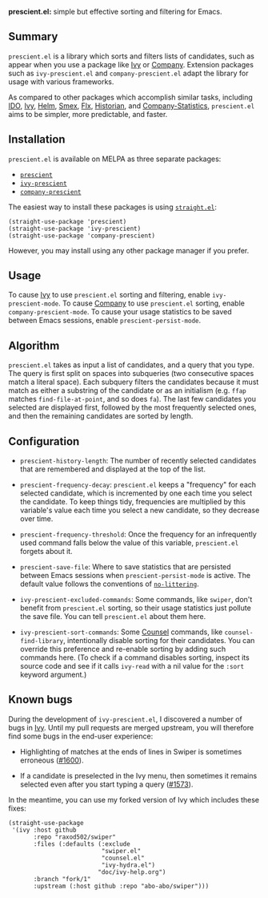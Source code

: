 **prescient.el:** simple but effective sorting and filtering for
Emacs.

## Summary

`prescient.el` is a library which sorts and filters lists of
candidates, such as appear when you use a package like [Ivy] or
[Company]. Extension packages such as `ivy-prescient.el` and
`company-prescient.el` adapt the library for usage with various
frameworks.

As compared to other packages which accomplish similar tasks,
including [IDO], [Ivy], [Helm], [Smex], [Flx], [Historian], and
[Company-Statistics], `prescient.el` aims to be simpler, more
predictable, and faster.

## Installation

`prescient.el` is available on MELPA as three separate packages:

* [`prescient`](https://melpa.org/#/prescient)
* [`ivy-prescient`](https://melpa.org/#/ivy-prescient)
* [`company-prescient`](https://melpa.org/#/company-prescient)

The easiest way to install these packages is using
[`straight.el`][straight.el]:

    (straight-use-package 'prescient)
    (straight-use-package 'ivy-prescient)
    (straight-use-package 'company-prescient)

However, you may install using any other package manager if you
prefer.

## Usage

To cause [Ivy] to use `prescient.el` sorting and filtering, enable
`ivy-prescient-mode`. To cause [Company] to use `prescient.el`
sorting, enable `company-prescient-mode`. To cause your usage
statistics to be saved between Emacs sessions, enable
`prescient-persist-mode`.

## Algorithm

`prescient.el` takes as input a list of candidates, and a query that
you type. The query is first split on spaces into subqueries (two
consecutive spaces match a literal space). Each subquery filters the
candidates because it must match as either a substring of the
candidate or as an initialism (e.g. `ffap` matches
`find-file-at-point`, and so does `fa`). The last few candidates you
selected are displayed first, followed by the most frequently selected
ones, and then the remaining candidates are sorted by length.

## Configuration

* `prescient-history-length`: The number of recently selected
  candidates that are remembered and displayed at the top of the list.

* `prescient-frequency-decay`: `prescient.el` keeps a "frequency" for
  each selected candidate, which is incremented by one each time you
  select the candidate. To keep things tidy, frequencies are
  multiplied by this variable's value each time you select a new
  candidate, so they decrease over time.

* `prescient-frequency-threshold`: Once the frequency for an
  infrequently used command falls below the value of this variable,
  `prescient.el` forgets about it.

* `prescient-save-file`: Where to save statistics that are persisted
  between Emacs sessions when `prescient-persist-mode` is active. The
  default value follows the conventions of
  [`no-littering`][no-littering].

* `ivy-prescient-excluded-commands`: Some commands, like `swiper`,
  don't benefit from `prescient.el` sorting, so their usage statistics
  just pollute the save file. You can tell `prescient.el` about them
  here.

* `ivy-prescient-sort-commands`: Some [Counsel] commands, like
  `counsel-find-library`, intentionally disable sorting for their
  candidates. You can override this preference and re-enable sorting
  by adding such commands here. (To check if a command disables
  sorting, inspect its source code and see if it calls `ivy-read` with
  a nil value for the `:sort` keyword argument.)

## Known bugs

During the development of `ivy-prescient.el`, I discovered a number of
bugs in [Ivy]. Until my pull requests are merged upstream, you will
therefore find some bugs in the end-user experience:

* Highlighting of matches at the ends of lines in Swiper is sometimes
  erroneous ([#1600]).

* If a candidate is preselected in the Ivy menu, then sometimes it
  remains selected even after you start typing a query ([#1573]).

In the meantime, you can use my forked version of Ivy which includes
these fixes:

    (straight-use-package
     '(ivy :host github
           :repo "raxod502/swiper"
           :files (:defaults (:exclude
                              "swiper.el"
                              "counsel.el"
                              "ivy-hydra.el")
                             "doc/ivy-help.org")
           :branch "fork/1"
           :upstream (:host github :repo "abo-abo/swiper")))

[company]: https://github.com/company-mode/company-mode
[company-statistics]: https://github.com/company-mode/company-statistics
[counsel]: https://github.com/abo-abo/swiper#counsel
[flx]: https://github.com/lewang/flx
[helm]: https://github.com/emacs-helm/helm
[historian]: https://github.com/PythonNut/historian.el
[ido]: https://www.gnu.org/software/emacs/manual/ido.html
[ivy]: https://github.com/abo-abo/swiper#ivy
[no-littering]: https://github.com/emacscollective/no-littering
[smex]: https://github.com/nonsequitur/smex
[straight.el]: https://github.com/raxod502/straight.el

[#1573]: https://github.com/abo-abo/swiper/pull/1573
[#1600]: https://github.com/abo-abo/swiper/pull/1600
